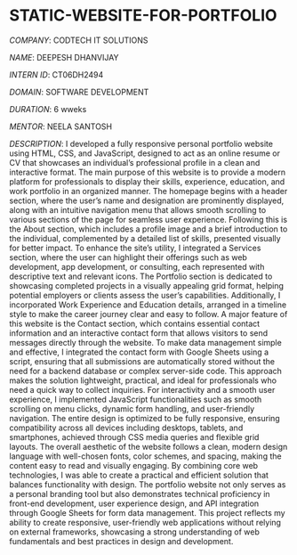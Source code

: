 # STATIC-WEBSITE-FOR-PORTFOLIO

*COMPANY*: CODTECH IT SOLUTIONS

*NAME*: DEEPESH DHANVIJAY

*INTERN ID*: CT06DH2494

*DOMAIN*: SOFTWARE DEVELOPMENT

*DURATION*: 6 wweks

*MENTOR*: NEELA SANTOSH

*DESCRIPTION*: I developed a fully responsive personal portfolio website using HTML, CSS, and JavaScript, designed to act as an online resume or CV that showcases an individual’s professional profile in a clean and interactive format. The main purpose of this website is to provide a modern platform for professionals to display their skills, experience, education, and work portfolio in an organized manner. The homepage begins with a header section, where the user’s name and designation are prominently displayed, along with an intuitive navigation menu that allows smooth scrolling to various sections of the page for seamless user experience. Following this is the About section, which includes a profile image and a brief introduction to the individual, complemented by a detailed list of skills, presented visually for better impact. To enhance the site’s utility, I integrated a Services section, where the user can highlight their offerings such as web development, app development, or consulting, each represented with descriptive text and relevant icons. The Portfolio section is dedicated to showcasing completed projects in a visually appealing grid format, helping potential employers or clients assess the user’s capabilities. Additionally, I incorporated Work Experience and Education details, arranged in a timeline style to make the career journey clear and easy to follow. A major feature of this website is the Contact section, which contains essential contact information and an interactive contact form that allows visitors to send messages directly through the website. To make data management simple and effective, I integrated the contact form with Google Sheets using a script, ensuring that all submissions are automatically stored without the need for a backend database or complex server-side code. This approach makes the solution lightweight, practical, and ideal for professionals who need a quick way to collect inquiries. For interactivity and a smooth user experience, I implemented JavaScript functionalities such as smooth scrolling on menu clicks, dynamic form handling, and user-friendly navigation. The entire design is optimized to be fully responsive, ensuring compatibility across all devices including desktops, tablets, and smartphones, achieved through CSS media queries and flexible grid layouts. The overall aesthetic of the website follows a clean, modern design language with well-chosen fonts, color schemes, and spacing, making the content easy to read and visually engaging. By combining core web technologies, I was able to create a practical and efficient solution that balances functionality with design. The portfolio website not only serves as a personal branding tool but also demonstrates technical proficiency in front-end development, user experience design, and API integration through Google Sheets for form data management. This project reflects my ability to create responsive, user-friendly web applications without relying on external frameworks, showcasing a strong understanding of web fundamentals and best practices in design and development.
